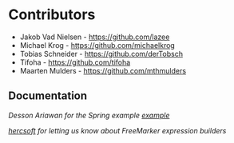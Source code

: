# Contributors

- Jakob Vad Nielsen - https://github.com/lazee
- Michael Krog - https://github.com/michaelkrog
- Tobias Schneider - https://github.com/derTobsch
- Tifoha - https://github.com/tifoha
- Maarten Mulders - https://github.com/mthmulders

## Documentation

*Desson Ariawan for the Spring example [example](https://www.dariawan.com/tutorials/spring/java-8-datetime-freemarker/)*

*[hercsoft](https://github.com/hercsoft) for letting us know about FreeMarker expression builders*
